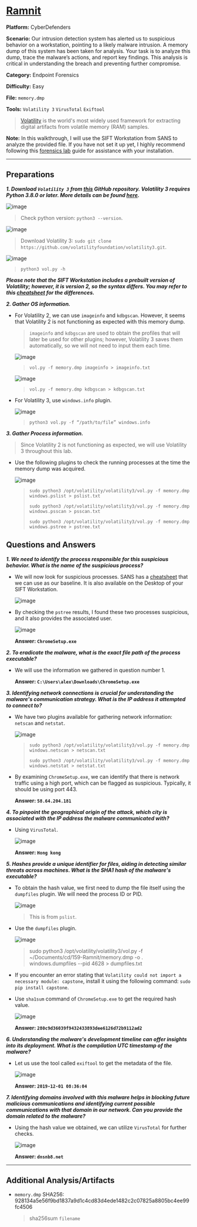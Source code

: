 # <a href="https://cyberdefenders.org/blueteam-ctf-challenges/ramnit/">Ramnit</a>

**Platform:** CyberDefenders

**Scenario:** Our intrusion detection system has alerted us to suspicious behavior on a workstation, pointing to a likely malware intrusion. A memory dump of this system has been taken for analysis. Your task is to analyze this dump, trace the malware’s actions, and report key findings. This analysis is critical in understanding the breach and preventing further compromise.

**Category:** Endpoint Forensics

**Difficulty:** Easy

**File:** `memory.dmp`

**Tools:** `Volatility 3` `VirusTotal` `Exiftool`

> [Volatility](https://github.com/volatilityfoundation/volatility3) is the world's most widely used framework for extracting digital artifacts from volatile memory (RAM) samples.  

**Note:** In this walkthrough, I will use the SIFT Workstation from SANS to analyze the provided file. If you have not set it up yet, I highly recommend following this [forensics lab](https://github.com/mmhgwyjs/forensics-lab/blob/main/README.md) guide for assistance with your installation.

---

## **Preparations**

***1. Download `Volatility 3` from [this](https://github.com/volatilityfoundation/volatility3?tab=readme-ov-file#downloading-volatility) GitHub repository. Volatility 3 requires Python 3.8.0 or later. More details can be found [here](https://github.com/volatilityfoundation/volatility3?tab=readme-ov-file#requirements).***

  ![image](https://github.com/user-attachments/assets/5a104ad1-deae-4371-9266-6a7ada45c94f)

  > Check python version: `python3 --version`.
  
  ![image](https://github.com/user-attachments/assets/0f68e428-5da4-4cbc-9cae-91784456bd71)

  > Download Volatility 3: `sudo git clone https://github.com/volatilityfoundation/volatility3.git`.

  ![image](https://github.com/user-attachments/assets/9177f63d-87eb-434f-9d93-9b624d6e1c1c)

  > `python3 vol.py -h`
  
***Please note that the SIFT Workstation includes a prebuilt version of Volatility; however, it is version 2, so the syntax differs. You may refer to this [cheatsheet](https://blog.onfvp.com/post/volatility-cheatsheet/) for the differences.***  

***2. Gather OS information.***
  
- For Volatility 2, we can use `imageinfo` and `kdbgscan`. However, it seems that Volatility 2 is not functioning as expected with this memory dump.

  > `imageinfo` and `kdbgscan` are used to obtain the profiles that will later be used for other plugins; however, Volatility 3 saves them automatically, so we will not need to input them each time.
  
  ![image](https://github.com/user-attachments/assets/9164e6e0-5c67-45c9-8863-002281af3faa)

  > `vol.py -f memory.dmp imageinfo > imageinfo.txt`
  
  ![image](https://github.com/user-attachments/assets/8c2a8115-b261-47c3-b0a1-d55525d62092)

  > `vol.py -f memory.dmp kdbgscan > kdbgscan.txt`

- For Volatility 3, use `windows.info` plugin.

  ![image](https://github.com/user-attachments/assets/0945bdc4-8d5e-42f6-b702-85648638172b)

  > `python3 vol.py -f “/path/to/file” windows.info`

***3. Gather Process information.***

   > Since Volatility 2 is not functioning as expected, we will use Volatility 3 throughout this lab.

- Use the following plugins to check the running processes at the time the memory dump was acquired.

  ![image](https://github.com/user-attachments/assets/af64014a-913e-4e02-81c7-05167289f3c8)

  > `sudo python3 /opt/volatility/volatility3/vol.py -f memory.dmp windows.pslist > pslist.txt`
  >
  > `sudo python3 /opt/volatility/volatility3/vol.py -f memory.dmp windows.psscan > psscan.txt`
  >
  > `sudo python3 /opt/volatility/volatility3/vol.py -f memory.dmp windows.pstree > pstree.txt`
  
## **Questions and Answers**

***1. We need to identify the process responsible for this suspicious behavior. What is the name of the suspicious process?***

- We will now look for suspicious processes. SANS has a [cheatsheet](https://www.sans.org/posters/hunt-evil/) that we can use as our baseline. It is also available on the Desktop of your SIFT Workstation.

  ![image](https://github.com/user-attachments/assets/6b8fb63b-af4f-4d5b-ac62-b8e83461bb14)

- By checking the `pstree` results, I found these two processes suspicious, and it also provides the associated user.

  ![image](https://github.com/user-attachments/assets/d217e90a-9c47-4bb3-bddb-12aa522e77d7)

  **Answer: `ChromeSetup.exe`**

***2. To eradicate the malware, what is the exact file path of the process executable?***

- We will use the information we gathered in question number 1.

  **Answer: `C:\Users\alex\Downloads\ChromeSetup.exe`**

***3. Identifying network connections is crucial for understanding the malware's communication strategy. What is the IP address it attempted to connect to?***

- We have two plugins available for gathering network information: `netscan` and `netstat`.

  ![image](https://github.com/user-attachments/assets/c04fbc76-f82e-425f-b033-a11174bd8798)

  > `sudo python3 /opt/volatility/volatility3/vol.py -f memory.dmp windows.netscan > netscan.txt`
  >
  > `sudo python3 /opt/volatility/volatility3/vol.py -f memory.dmp windows.netstat > netstat.txt`

- By examining `ChromeSetup.exe`, we can identify that there is network traffic using a high port, which can be flagged as suspicious. Typically, it should be using port 443.
  
  **Answer: `58.64.204.181`**

***4. To pinpoint the geographical origin of the attack, which city is associated with the IP address the malware communicated with?***

- Using `VirusTotal`.

  ![image](https://github.com/user-attachments/assets/fa66a402-b028-4a3e-b7c2-24266e1e72c7)

  **Answer: `Hong kong`**

***5. Hashes provide a unique identifier for files, aiding in detecting similar threats across machines. What is the SHA1 hash of the malware's executable?***

- To obtain the hash value, we first need to dump the file itself using the `dumpfiles` plugin. We will need the process ID or PID.

  ![image](https://github.com/user-attachments/assets/a4de4a6d-0f29-41aa-9d1d-04c55fc270b4)

  > This is from `pslist`.

- Use the `dumpfiles` plugin.

  ![image](https://github.com/user-attachments/assets/98c52a9c-ca1d-485c-a556-12189b865d5f)

  > sudo python3 /opt/volatility/volatility3/vol.py -f ~/Documents/cd/159-Ramnit/memory.dmp -o . windows.dumpfiles --pid 4628 > dumpfiles.txt
  
- If you encounter an error stating that `Volatility could not import a necessary module: capstone`, install it using the following command: `sudo pip install capstone`.

- Use `sha1sum` command of `ChromeSetup.exe` to get the required hash value.

  ![image](https://github.com/user-attachments/assets/6b4a15c1-5469-4f10-9168-7153f4c34f64)

  **Answer: `280c9d36039f9432433893dee6126d72b9112ad2`**

***6. Understanding the malware's development timeline can offer insights into its deployment. What is the compilation UTC timestamp of the malware?***

- Let us use the tool called `exiftool` to get the metadata of the file.

  ![image](https://github.com/user-attachments/assets/10aed292-20ff-42b6-9b47-14f587c63917)

  **Answer: `2019-12-01 08:36:04`**

***7. Identifying domains involved with this malware helps in blocking future malicious communications and identifying current possible communications with that domain in our network. Can you provide the domain related to the malware?***

- Using the hash value we obtained, we can utilize `VirusTotal` for further checks.

  ![image](https://github.com/user-attachments/assets/2bc68947-6e77-4632-a1be-a6faca26111d)

  **Answer: `dnsnb8.net`**

---

## **Additional Analysis/Artifacts**

- `memory.dmp`
  SHA256: 928134a5e56f9bd1837a9d1c4cd83d4ede1482c2c07825a8805bc4ee99fc4506

  > sha256sum `filename`

